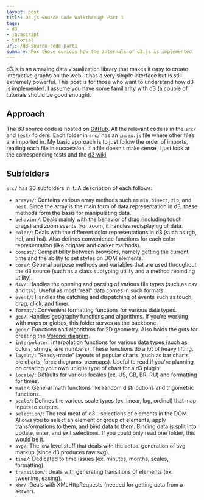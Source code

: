 ```yaml
---
layout: post
title: D3.js Source Code Walkthrough Part 1
tags:
- d3
- javascript
- tutorial
url: /d3-source-code-part1
summary: For those curious how the internals of d3.js is implemented
---
```

d3.js is an amazing data visualization library that makes it easy to create
interactive graphs on the web. It has a very simple interface but is still
extremely powerful. This post is for those who want to understand how d3 is
implemented. I assume you have some familiarity with d3 (a couple of tutorials
should be good enough).

## Approach

The d3 source code is hosted on [GitHub](https://github.com/mbostock/d3). All
the relevant code is in the `src/` and `test/` folders. Each folder in `src/`
has an `index.js` file where other files are imported in. My basic approach
is to just follow the order of imports, reading each file in succession. If
a file doesn't make sense, I just look at the corresponding tests and the 
[d3 wiki](https://github.com/mbostock/d3/wiki).

## Subfolders

`src/` has 20 subfolders in it. A description of each follows:

* `arrays/`: Contains various array methods such as `min`, `bisect`, `zip`, and `nest`. Since the array is the main form of data representation in d3, these methods form the basis for manipulating data. 
* `behavior/`: Deals mainly with the behavior of drag (including touch drags) and zoom events. For zoom, it handles redisplaying of data.
* `color/`: Deals with the different color representations in d3 (such as rgb, hcl, and hsl). Also defines convenience functions for each color representation (like brighter and darker methods).
* `compat/`: Compatibility between browsers, namely getting the current time and the ability to set styles on DOM elements.
* `core/`: General purpose methods and variables that are used throughout the d3 source (such as a class subtyping utility and a method rebinding utility).
* `dsv/`: Handles the opening and parsing of various file types (such as csv and tsv). Useful as most "real" data comes in such formats.
* `event/`: Handles the catching and dispatching of events such as touch, drag, click, and timer.
* `format/`: Convenient formatting functions for various data types.
* `geo/`: Handles geography functions and algorithms. If you're working with maps or globes, this folder serves as the backbone.
* `geom/`: Functions and algorithms for 2D geometry. Also holds the guts for creating the [Voronoi diagram](en.wikipedia.org/wiki/Voronoi_diagram). 
* `interpolate/`: Interpolation functions for various data types (such as colors, strings, and numbers). These functions do a lot of heavy lifting.
* `layout/`: "Ready-made" layouts of popular charts (such as bar charts, pie charts, force diagrams, treemaps). Useful to read if you're planning on creating your own unique type of chart for a d3 plugin.
* `locale/`: Defaults for various locales (ex. US, GB, BR, RU) and formatting for times.
* `math/`: General math functions like random distributions and trigometric functions.
* `scale/`: Defines the various scale types (ex. linear, log, ordinal) that map inputs to outputs.
* `selection/`: The real meat of d3 - selections of elements in the DOM. Allows you to select an element or group of elements, apply transformations to them, and bind data to them. Binding data is split into update, enter, and exit selections. If you could only read one folder, this would be it.
* `svg/`: The low level stuff that deals with the actual generation of svg markup (since d3 produces raw svg).
* `time/`: Dedicated to time issues (ex. minutes, months, scales, formatting).
* `transition/`: Deals with generating transitions of elements (ex. tweening, easing).
* `xhr/`: Deals with XMLHttpRequests (needed for getting data from a server).


